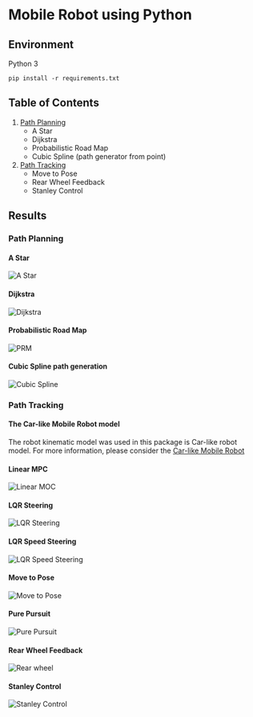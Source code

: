 # Mobile Robot using Python
## Environment
Python 3<br>
```
pip install -r requirements.txt
```
## Table of Contents
1. [Path Planning](path_planning)
    * A Star
    * Dijkstra
    * Probabilistic Road Map
    * Cubic Spline (path generator from point)
2. [Path Tracking](path_tracking)
    * Move to Pose
    * Rear Wheel Feedback
    * Stanley Control

## Results
### Path Planning
#### A Star
![A Star](results/path_planning/a_star.png)

#### Dijkstra
![Dijkstra](results/path_planning/dijkstra.png)

#### Probabilistic Road Map
![PRM](results/path_planning/prm.png)

#### Cubic Spline path generation
![Cubic Spline](results/path_planning/spline.png)

### Path Tracking
#### The Car-like Mobile Robot model
The robot kinematic model was used in this package is Car-like robot model. For more information, please consider the [Car-like Mobile Robot](docs/car-like_robot_model.md)
#### Linear MPC
![Linear MOC](results/path_tracking/linear_mpc.png)

#### LQR Steering
![LQR Steering](results/path_tracking/lqr_steering.png)
#### LQR Speed Steering
![LQR Speed Steering](results/path_tracking/lqr_speed_steer.png)
#### Move to Pose
![Move to Pose](results/path_tracking/move2pose.png)
#### Pure Pursuit
![Pure Pursuit](results/path_tracking/pure_pursuit.png)
#### Rear Wheel Feedback
![Rear wheel](results/path_tracking/rear_wheel.png)
#### Stanley Control
![Stanley Control](results/path_tracking/stanley.png)